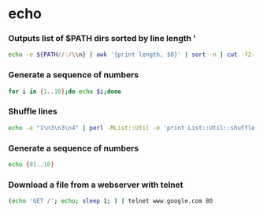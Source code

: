 # echo

###  Outputs list of $PATH dirs sorted by line length '
```sh
echo -e ${PATH//:/\\n} | awk '{print length, $0}' | sort -n | cut -f2- -d' '
```

### Generate a sequence of numbers 
```sh
for i in {1..10};do echo $i;done
```
### Shuffle lines
```sh
echo -e "1\n3\n3\n4" | perl -MList::Util -e 'print List::Util::shuffle <>'
```
### Generate a sequence of numbers
```sh
echo {01..10}
```
### Download a file from a webserver with telnet
```sh
(echo 'GET /'; echo; sleep 1; ) | telnet www.google.com 80
```